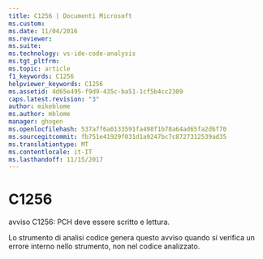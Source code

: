 ```yaml
---
title: C1256 | Documenti Microsoft
ms.custom: 
ms.date: 11/04/2016
ms.reviewer: 
ms.suite: 
ms.technology: vs-ide-code-analysis
ms.tgt_pltfrm: 
ms.topic: article
f1_keywords: C1256
helpviewer_keywords: C1256
ms.assetid: 4d65e495-f9d9-435c-ba51-1cf5b4cc2309
caps.latest.revision: "3"
author: mikeblome
ms.author: mblome
manager: ghogen
ms.openlocfilehash: 537a7f6a0133591fa498f1b78a64ad65fa2d6f70
ms.sourcegitcommit: fb751e41929f031d1a9247bc7c8727312539ad35
ms.translationtype: MT
ms.contentlocale: it-IT
ms.lasthandoff: 11/15/2017
---
```

# <a name="c1256"></a>C1256
avviso C1256: PCH deve essere scritto e lettura.  
  
 Lo strumento di analisi codice genera questo avviso quando si verifica un errore interno nello strumento, non nel codice analizzato.